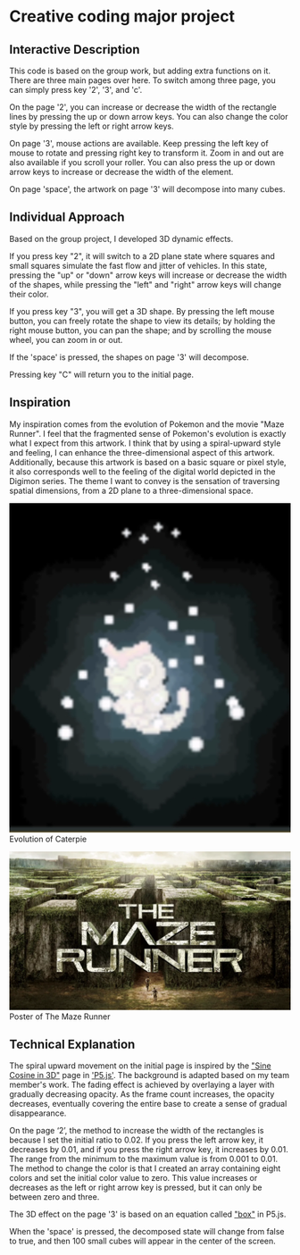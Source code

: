 # Creative coding major project

## Interactive Description
This code is based on the group work, but adding extra functions on it. There are three main pages over here. To switch among three page, you can simply press key '2', '3', and 'c'. 

On the page '2', you can increase or decrease the width of the rectangle lines by pressing the up or down arrow keys. You can also change the color style by pressing the left or right arrow keys.

On page '3', mouse actions are available. Keep pressing the left key of mouse to rotate and pressing right key to transform it. Zoom in and out are also available if you scroll your roller. You can also press the up or down arrow keys to increase or decrease the width of the element.

On page 'space', the artwork on page '3' will decompose into many cubes.

## Individual Approach
Based on the group project, I developed 3D dynamic effects. 

If you press key "2", it will switch to a 2D plane state where squares and small squares simulate the fast flow and jitter of vehicles. In this state, pressing the "up" or "down" arrow keys will increase or decrease the width of the shapes, while pressing the "left" and "right" arrow keys will change their color. 

If you press key "3", you will get a 3D shape. By pressing the left mouse button, you can freely rotate the shape to view its details; by holding the right mouse button, you can pan the shape; and by scrolling the mouse wheel, you can zoom in or out. 

If the 'space' is pressed, the shapes on page '3' will decompose. 

Pressing key "C" will return you to the initial page.

## Inspiration
My inspiration comes from the evolution of Pokemon and the movie "Maze Runner". I feel that the fragmented sense of Pokemon's evolution is exactly what I expect from this artwork. I think that by using a spiral-upward style and feeling, I can enhance the three-dimensional aspect of this artwork. Additionally, because this artwork is based on a basic square or pixel style, it also corresponds well to the feeling of the digital world depicted in the Digimon series. The theme I want to convey is the sensation of traversing spatial dimensions, from a 2D plane to a three-dimensional space.

![Evolution of Caterpie](image.png)
Evolution of Caterpie

![Poster of The Maze Runner](image-1.png)
Poster of The Maze Runner

## Technical Explanation
The spiral upward movement on the initial page is inspired by the ["Sine Cosine in 3D"](https://p5js.org/examples/3d-sine-cosine-in-3d.html) page in ['P5.js'](https://p5js.org/). The background is adapted based on my team member's work. The fading effect is achieved by overlaying a layer with gradually decreasing opacity. As the frame count increases, the opacity decreases, eventually covering the entire base to create a sense of gradual disappearance. 

On the page ‘2’, the method to increase the width of the rectangles is because I set the initial ratio to 0.02. If you press the left arrow key, it decreases by 0.01, and if you press the right arrow key, it increases by 0.01. The range from the minimum to the maximum value is from 0.001 to 0.01. The method to change the color is that I created an array containing eight colors and set the initial color value to zero. This value increases or decreases as the left or right arrow key is pressed, but it can only be between zero and three.

The 3D effect on the page '3' is based on an equation called ["box"](https://p5js.org/reference/#/p5/box) in P5.js.

When the 'space' is pressed, the decomposed state will change from false to true, and then 100 small cubes will appear in the center of the screen.